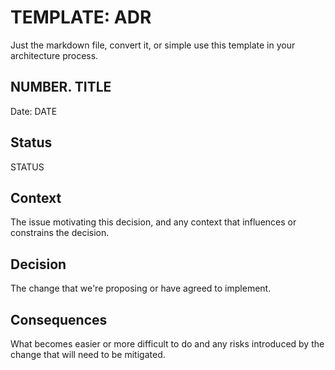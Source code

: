 # TEMPLATE: ADR 

Just the markdown file, convert it, or simple use this template in your architecture process.

## NUMBER. TITLE

Date: DATE

## Status

STATUS

## Context

The issue motivating this decision, and any context that influences or constrains the decision.

## Decision

The change that we're proposing or have agreed to implement.

## Consequences

What becomes easier or more difficult to do and any risks introduced by the change that will need to be mitigated.
